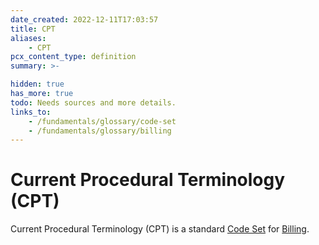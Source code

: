 ```yaml
---
date_created: 2022-12-11T17:03:57
title: CPT
aliases:
    - CPT
pcx_content_type: definition
summary: >-

hidden: true
has_more: true
todo: Needs sources and more details.
links_to:
    - /fundamentals/glossary/code-set
    - /fundamentals/glossary/billing
---
```


# Current Procedural Terminology (CPT)

Current Procedural Terminology (CPT) is a standard [Code Set](/fundamentals/glossary/code-set) for [Billing](/fundamentals/glossary/billing).
